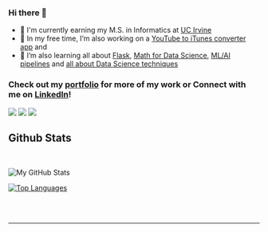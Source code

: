 ### Hi there 👋

- 📜 I'm currently earning my M.S. in Informatics at [UC Irvine](https://www.informatics.uci.edu/)
- 🔭 In my free time, I’m also working on a [YouTube to iTunes converter app](https://github.com/colby-reyes/downloader) and 
- 🌱 I’m also learning all about [Flask](https://blog.miguelgrinberg.com/post/the-flask-mega-tutorial-part-i-hello-world), [Math for Data Science](mml-book.github.io), [ML/AI pipelines](https://www.deeplearning.ai/) and [all about Data Science techniques](https://towardsdatascience.com)

### Check out my [portfolio](https://colby-reyes.github.io/) for more of my work or Connect with me on [LinkedIn](linkedin.com/in/colby-reyes-a5b544224)!
<a href="https://www.linkedin.com/in/vedant-chainani/"><img src="https://img.shields.io/badge/LinkedIn-0077B5?style=for-the-badge&logo=linkedin&logoColor=white"></a>
<a href="https://colby-reyes.github.io"><img src="https://img.shields.io/badge/GitHub-100000?style=for-the-badge&logo=github&logoColor=white"></a>
<a href="https://colby-reyes.github.io"><img src="https://img.shields.io/website-up-down-green-red/http/colby-reyes.github.io.svg"></a>
<br>

## Github Stats
<br>

![My GitHub Stats](https://github-readme-stats.vercel.app/api?username=colby-reyes&theme=grey)

[![Top Languages](https://readme-stats-envoy-vc.vercel.app/api/top-langs/?username=envoy-vc&layout=compact)](https://github.com/colby-reyes/colby-reyes)

<br>
<br>

----

<!--
**colby-reyes/colby-reyes** is a ✨ _special_ ✨ repository because its `README.md` (this file) appears on your GitHub profile.

Here are some ideas to get you started:

- 👯 I’m looking to collaborate on ...
- 🤔 I’m looking for help with ...
- 💬 Ask me about ...
- 📫 How to reach me: ...
- 😄 Pronouns: ...
- ⚡ Fun fact: ...
-->
